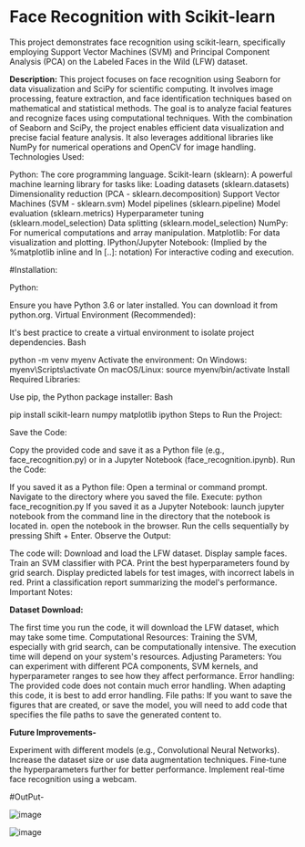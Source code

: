 # Face Recognition with Scikit-learn

This project demonstrates face recognition using scikit-learn, specifically employing Support Vector Machines (SVM) and Principal Component Analysis (PCA) on the Labeled Faces in the Wild (LFW) dataset.

**Description:**
This project focuses on face recognition using Seaborn for data visualization and SciPy for scientific computing. It involves image processing, feature extraction, and face identification techniques based on mathematical and statistical methods. The goal is to analyze facial features and recognize faces using computational techniques. With the combination of Seaborn and SciPy, the project enables efficient data visualization and precise facial feature analysis. It also leverages additional libraries like NumPy for numerical operations and OpenCV for image handling.
Technologies Used:

Python: The core programming language.
Scikit-learn (sklearn): A powerful machine learning library for tasks like:
Loading datasets (sklearn.datasets)
Dimensionality reduction (PCA - sklearn.decomposition)
Support Vector Machines (SVM - sklearn.svm)
Model pipelines (sklearn.pipeline)
Model evaluation (sklearn.metrics)
Hyperparameter tuning (sklearn.model_selection)
Data splitting (sklearn.model_selection)
NumPy: For numerical computations and array manipulation.
Matplotlib: For data visualization and plotting.
IPython/Jupyter Notebook: (Implied by the %matplotlib inline and In [..]: notation) For interactive coding and execution.

#Installation:

Python:

Ensure you have Python 3.6 or later installed. You can download it from python.org.
Virtual Environment (Recommended):

It's best practice to create a virtual environment to isolate project dependencies.
Bash

  python -m venv myenv
Activate the environment:
On Windows: myenv\Scripts\activate
On macOS/Linux: source myenv/bin/activate
Install Required Libraries:

Use pip, the Python package installer:
Bash

  pip install scikit-learn numpy matplotlib ipython
Steps to Run the Project:

Save the Code:

Copy the provided code and save it as a Python file (e.g., face_recognition.py) or in a Jupyter Notebook (face_recognition.ipynb).
Run the Code:

If you saved it as a Python file:
Open a terminal or command prompt.
Navigate to the directory where you saved the file.
Execute: python face_recognition.py
If you saved it as a Jupyter Notebook:
launch jupyter notebook from the command line in the directory that the notebook is located in.
open the notebook in the browser.
Run the cells sequentially by pressing Shift + Enter.
Observe the Output:

The code will:
Download and load the LFW dataset.
Display sample faces.
Train an SVM classifier with PCA.
Print the best hyperparameters found by grid search.
Display predicted labels for test images, with incorrect labels in red.
Print a classification report summarizing the model's performance.
Important Notes:

**Dataset Download:**

The first time you run the code, it will download the LFW dataset, which may take some time.
Computational Resources: Training the SVM, especially with grid search, can be computationally intensive. The execution time will depend on your system's resources.
Adjusting Parameters: You can experiment with different PCA components, SVM kernels, and hyperparameter ranges to see how they affect performance.
Error handling: The provided code does not contain much error handling. When adapting this code, it is best to add error handling.
File paths: If you want to save the figures that are created, or save the model, you will need to add code that specifies the file paths to save the generated content to.

**Future Improvements-**

Experiment with different models (e.g., Convolutional Neural Networks).
Increase the dataset size or use data augmentation techniques.
Fine-tune the hyperparameters further for better performance.
Implement real-time face recognition using a webcam.

#OutPut-

![image](https://github.com/user-attachments/assets/503c52e7-e4b4-4eb3-8042-fcd8faf5e2a0)

![image](https://github.com/user-attachments/assets/8a7b3ee6-6bec-4cc0-973b-c130c67d239d)

